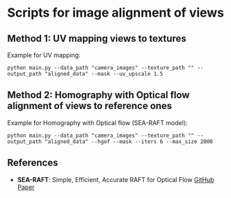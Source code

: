 # Scripts for image alignment of views
## Method 1: UV mapping views to textures

Example for UV mapping:
```
python main.py --data_path "camera_images" --texture_path "" --output_path "aligned_data" --mask --uv_upscale 1.5
```

## Method 2: Homography with Optical flow alignment of views to reference ones
Example for Homography with Optical flow (SEA-RAFT model):
```
python main.py --data_path "camera_images" --texture_path "" --output_path "aligned_data" --hgof --mask --iters 6 --max_size 2000
```

## References

- **SEA-RAFT**: Simple, Efficient, Accurate RAFT for Optical Flow [GitHub](https://github.com/princeton-vl/SEA-RAFT) [Paper](https://arxiv.org/abs/2405.14793)
